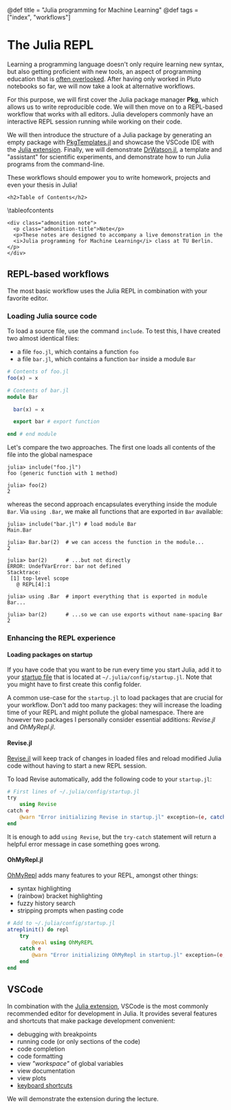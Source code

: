 @def title = "Julia programming for Machine Learning"
@def tags = ["index", "workflows"]

# The Julia REPL
Learning a programming language doesn't only require learning new syntax, 
but also getting proficient with new tools, 
an aspect of programming education that is [often overlooked](https://missing.csail.mit.edu/).
After having only worked in Pluto notebooks so far, 
we will now take a look at alternative workflows. 

For this purpose, we will first cover the Julia package manager **Pkg**, 
which allows us to write reproducible code.
We will then move on to a REPL-based workflow that works with all editors.
Julia developers commonly have an interactive REPL session running while working on their code.

We will then introduce the structure of a Julia package by generating an empty package
with [PkgTemplates.jl](https://github.com/JuliaCI/PkgTemplates.jl)
and showcase the VSCode IDE with the [Julia extension](https://www.julia-vscode.org/).
Finally, we will demonstrate [DrWatson.jl](https://github.com/JuliaDynamics/DrWatson.jl),
a template and "assistant" for scientific experiments, 
and demonstrate how to run Julia programs from the command-line.

These workflows should empower you to write homework,  projects and even your thesis in Julia!

~~~
<h2>Table of Contents</h2>
~~~
\tableofcontents

~~~
<div class="admonition note">
  <p class="admonition-title">Note</p>
  <p>These notes are designed to accompany a live demonstration in the 
  <i>Julia programming for Machine Learning</i> class at TU Berlin.</p>
</div>
~~~

## REPL-based workflows
The most basic workflow uses the Julia REPL in combination with your favorite editor.

### Loading Julia source code
To load a source file, use the command `include`.
To test this, I have created two almost identical files: 
- a file `foo.jl`, which contains a function `foo`
- a file `bar.jl`, which contains a function `bar` inside a module `Bar`

```julia
# Contents of foo.jl
foo(x) = x
```

```julia
# Contents of bar.jl
module Bar

  bar(x) = x

  export bar # export function

end # end module
```

Let's compare the two approaches.
The first one loads all contents of the file into the global namespace

```julia-repl
julia> include("foo.jl")
foo (generic function with 1 method)

julia> foo(2)
2
```

whereas the second approach encapsulates everything inside the module `Bar`.
Via `using .Bar`, we make all functions that are exported in `Bar` available:

```julia-repl
julia> include("bar.jl") # load module Bar
Main.Bar

julia> Bar.bar(2)  # we can access the function in the module...
2

julia> bar(2)      # ...but not directly
ERROR: UndefVarError: bar not defined
Stacktrace:
 [1] top-level scope
   @ REPL[4]:1

julia> using .Bar  # import everything that is exported in module Bar...

julia> bar(2)      # ...so we can use exports without name-spacing Bar
2
```

### Enhancing the REPL experience
#### Loading packages on startup
If you have code that you want to be run every time you start Julia, 
add it to your [startup file](https://docs.julialang.org/en/v1/manual/command-line-interface/#Startup-file)
that is located at `~/.julia/config/startup.jl`.
Note that you might have to first create this config folder.

A common use-case for the `startup.jl` to load packages that are crucial for your workflow.
Don't add too many packages: 
they will increase the loading time of your REPL and might pollute the global namespace.
There are however two packages I personally consider essential additions: 
*Revise.jl* and *OhMyRepl.jl*.


#### Revise.jl
[Revise.jl](https://github.com/timholy/Revise.jl) will keep track of changes in loaded files 
and reload modified Julia code without having to start a new REPL session.

To load Revise automatically, add the following code to your `startup.jl`:

```julia
# First lines of ~/.julia/config/startup.jl
try
    using Revise
catch e
    @warn "Error initializing Revise in startup.jl" exception=(e, catch_backtrace())
end
```

It is enough to add `using Revise`, 
but the `try-catch` statement will return a helpful error message in case something goes wrong.

#### OhMyRepl.jl
[OhMyRepl](https://github.com/KristofferC/OhMyREPL.jl) adds many features to your REPL,
amongst other things:
- syntax highlighting
- (rainbow) bracket highlighting
- fuzzy history search
- stripping prompts when pasting code

```julia
# Add to ~/.julia/config/startup.jl
atreplinit() do repl
    try
        @eval using OhMyREPL
    catch e
        @warn "Error initializing OhMyRepl in startup.jl" exception=(e, catch_backtrace())
    end
end
```

## VSCode
In combination with the [Julia extension](https://www.julia-vscode.org/), 
VSCode is the most commonly recommended editor for development in Julia. 
It provides several features and shortcuts that make package development convenient:
- debugging with breakpoints
- running code (or only sections of the code)
- code completion
- code formatting
- view *"workspace"* of global variables
- view documentation
- view plots
- [keyboard shortcuts](https://www.julia-vscode.org/docs/stable/userguide/keybindings/)

We will demonstrate the extension during the lecture.

